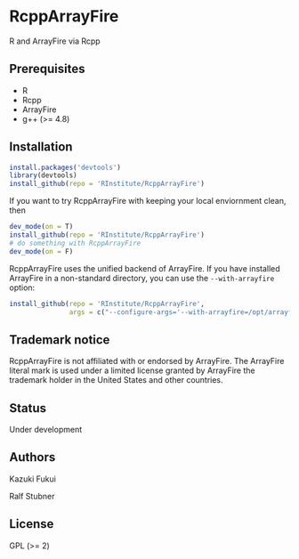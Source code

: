 # RcppArrayFire

R and ArrayFire via Rcpp

## Prerequisites

- R
- Rcpp
- ArrayFire
- g++ (>= 4.8)

## Installation
```R
install.packages('devtools')
library(devtools)
install_github(repo = 'RInstitute/RcppArrayFire')
```
If you want to try RcppArrayFire with keeping your
local enviornment clean, then
```R
dev_mode(on = T)
install_github(repo = 'RInstitute/RcppArrayFire')
# do something with RcppArrayFire
dev_mode(on = F)
```
RcppArrayFire uses the unified backend of ArrayFire. If you have
installed ArrayFire in a non-standard directory, you can use the
`--with-arrayfire` option:
```R
install_github(repo = 'RInstitute/RcppArrayFire',
               args = c("--configure-args='--with-arrayfire=/opt/arrayfire-3'"))
```

## Trademark notice

RcppArrayFire is not affiliated with or endorsed by ArrayFire. The
ArrayFire literal mark is used under a limited license granted by
ArrayFire the trademark holder in the United States and other countries.

## Status

Under development

## Authors

Kazuki Fukui

Ralf Stubner

## License

GPL (>= 2)
